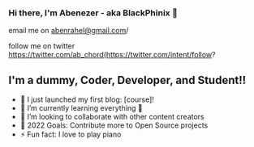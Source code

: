 ### Hi there, I'm Abenezer - aka BlackPhinix 👋 

email me on abenrahel@gmail.com/




follow me on twitter https://twitter.com/ab_chord(https://twitter.com/intent/follow?

## I'm a dummy, Coder, Developer, and Student!!

- 🔭 I just launched my first blog: [course]!
- 🌱 I’m currently learning everything 🤣
- 👯 I’m looking to collaborate with other content creators
- 🥅 2022 Goals: Contribute more to Open Source projects
- ⚡ Fun fact: I love to play piano 


